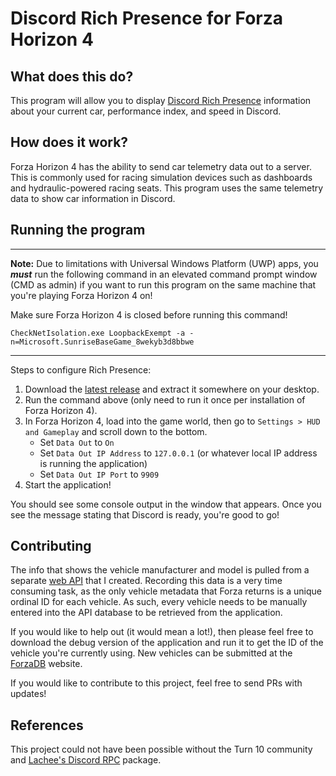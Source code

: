 # Discord Rich Presence for Forza Horizon 4

## What does this do?

This program will allow you to display [Discord Rich Presence](https://discordapp.com/developers/docs/rich-presence/how-to#so-what-is-it) information about your current car, performance index, and speed in Discord.

## How does it work?

Forza Horizon 4 has the ability to send car telemetry data out to a server. This is commonly used for racing simulation devices such as dashboards and hydraulic-powered racing seats. This program uses the same telemetry data to show car information in Discord.

## Running the program

---

**Note:** Due to limitations with Universal Windows Platform (UWP) apps, you ***must*** run the following command in an elevated command prompt window (CMD as admin) if you want to run this program on the same machine that you're playing Forza Horizon 4 on!

Make sure Forza Horizon 4 is closed before running this command!

`CheckNetIsolation.exe LoopbackExempt -a -n=Microsoft.SunriseBaseGame_8wekyb3d8bbwe`

---

Steps to configure Rich Presence:

1. Download the [latest release](https://github.com/zackdevine/FH4RP/releases) and extract it somewhere on your desktop.
2. Run the command above (only need to run it once per installation of Forza Horizon 4).
3. In Forza Horizon 4, load into the game world, then go to `Settings > HUD and Gameplay` and scroll down to the bottom.
    - Set `Data Out` to `On`
    - Set `Data Out IP Address` to `127.0.0.1` (or whatever local IP address is running the application)
    - Set `Data Out IP Port` to `9909`
4. Start the application!

You should see some console output in the window that appears. Once you see the message stating that Discord is ready, you're good to go!

## Contributing

The info that shows the vehicle manufacturer and model is pulled from a separate [web API](https://github.com/zackdevine/forzadb) that I created. Recording this data is a very time consuming task, as the only vehicle metadata that Forza returns is a unique ordinal ID for each vehicle. As such, every vehicle needs to be manually entered into the API database to be retrieved from the application.

If you would like to help out (it would mean a lot!), then please feel free to download the debug version of the application and run it to get the ID of the vehicle you're currently using. New vehicles can be submitted at the [ForzaDB](https://forzadb.dgtl.dev) website.

If you would like to contribute to this project, feel free to send PRs with updates!

## References

This project could not have been possible without the Turn 10 community and [Lachee's Discord RPC](https://github.com/Lachee/discord-rpc-csharp) package.
